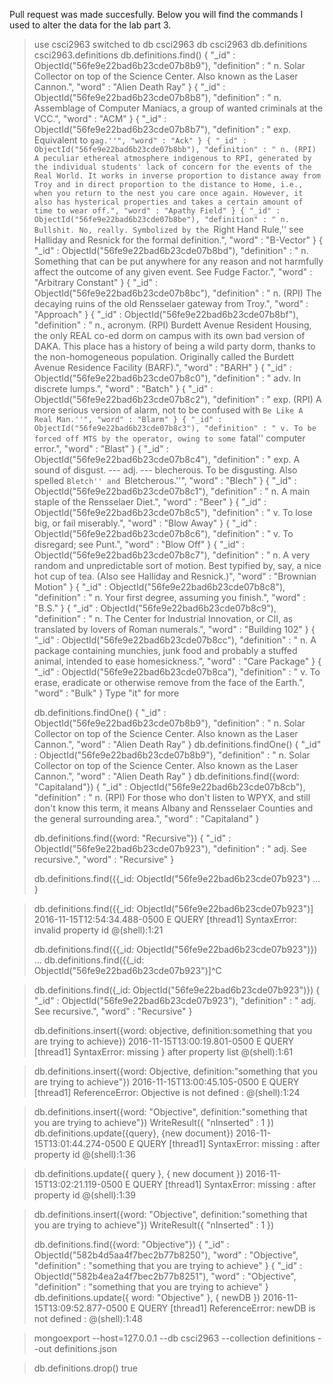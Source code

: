 Pull request was made succesfully. 
Below you will find the commands I used to alter the data for the lab part 3.


> use csci2963
switched to db csci2963
> db
csci2963
> db.definitions
csci2963.definitions
> db.definitions.find()
{ "_id" : ObjectId("56fe9e22bad6b23cde07b8b9"), "definition" : " n. Solar Collector on top of the Science Center. Also known as the Laser Cannon.", "word" : "Alien Death Ray" }
{ "_id" : ObjectId("56fe9e22bad6b23cde07b8b8"), "definition" : " n. Assemblage of Computer Maniacs, a group of wanted criminals at the VCC.", "word" : "ACM" }
{ "_id" : ObjectId("56fe9e22bad6b23cde07b8b7"), "definition" : " exp. Equivalent to ``gag.''", "word" : "Ack" }
{ "_id" : ObjectId("56fe9e22bad6b23cde07b8bb"), "definition" : " n. (RPI) A peculiar ethereal atmosphere indigenous to RPI, generated by the individual students' lack of concern for the events of the Real World. It works in inverse proportion to distance away from Troy and in direct proportion to the distance to Home, i.e., when you return to the nest you care once again. However, it also has hysterical properties and takes a certain amount of time to wear off.", "word" : "Apathy Field" }
{ "_id" : ObjectId("56fe9e22bad6b23cde07b8be"), "definition" : " n.  Bullshit. No, really. Symbolized by the ``Right Hand Rule,'' see Halliday and Resnick for the formal definition.", "word" : "B-Vector" }
{ "_id" : ObjectId("56fe9e22bad6b23cde07b8bd"), "definition" : " n. Something that can be put anywhere for any reason and not harmfully affect the outcome of any given event. See Fudge Factor.", "word" : "Arbitrary Constant" }
{ "_id" : ObjectId("56fe9e22bad6b23cde07b8bc"), "definition" : " n. (RPI) The decaying ruins of the old Rensselaer gateway from Troy.", "word" : "Approach" }
{ "_id" : ObjectId("56fe9e22bad6b23cde07b8bf"), "definition" : " n., acronym. (RPI) Burdett Avenue Resident Housing, the only REAL co-ed dorm on campus with its own bad version of DAKA. This place has a history of being a wild party dorm, thanks to the non-homogeneous population. Originally called the Burdett Avenue Residence Facility (BARF).", "word" : "BARH" }
{ "_id" : ObjectId("56fe9e22bad6b23cde07b8c0"), "definition" : " adv. In discrete lumps.", "word" : "Batch" }
{ "_id" : ObjectId("56fe9e22bad6b23cde07b8c2"), "definition" : " exp. (RPI) A more serious version of alarm, not to be confused with ``Be Like A Real Man.''", "word" : "Blarm" }
{ "_id" : ObjectId("56fe9e22bad6b23cde07b8c3"), "definition" : " v. To be forced off MTS by the operator, owing to some ``fatal'' computer error.", "word" : "Blast" }
{ "_id" : ObjectId("56fe9e22bad6b23cde07b8c4"), "definition" : " exp. A sound of disgust. --- adj.  --- blecherous.  To be disgusting. Also spelled ``Bletch'' and ``Bletcherous.''", "word" : "Blech" }
{ "_id" : ObjectId("56fe9e22bad6b23cde07b8c1"), "definition" : " n. A main staple of the Rensselaer Diet.", "word" : "Beer" }
{ "_id" : ObjectId("56fe9e22bad6b23cde07b8c5"), "definition" : " v. To lose big, or fail miserably.", "word" : "Blow Away" }
{ "_id" : ObjectId("56fe9e22bad6b23cde07b8c6"), "definition" : " v. To disregard; see Punt.", "word" : "Blow Off" }
{ "_id" : ObjectId("56fe9e22bad6b23cde07b8c7"), "definition" : " n. A very random and unpredictable sort of motion. Best typified by, say, a nice hot cup of tea. (Also see Halliday and Resnick.)", "word" : "Brownian Motion" }
{ "_id" : ObjectId("56fe9e22bad6b23cde07b8c8"), "definition" : " n. Your first degree, assuming you finish.", "word" : "B.S." }
{ "_id" : ObjectId("56fe9e22bad6b23cde07b8c9"), "definition" : " n. The Center for Industrial Innovation, or CII, as translated by lovers of Roman numerals.", "word" : "Building 102" }
{ "_id" : ObjectId("56fe9e22bad6b23cde07b8cc"), "definition" : " n.  A package containing munchies, junk food and probably a stuffed animal, intended to ease homesickness.", "word" : "Care Package" }
{ "_id" : ObjectId("56fe9e22bad6b23cde07b8ca"), "definition" : " v. To erase, eradicate or otherwise remove from the face of the Earth.", "word" : "Bulk" }
Type "it" for more
> 
> 
> 
> 
> db.definitions.findOne()
{
	"_id" : ObjectId("56fe9e22bad6b23cde07b8b9"),
	"definition" : " n. Solar Collector on top of the Science Center. Also known as the Laser Cannon.",
	"word" : "Alien Death Ray"
} 
> db.definitions.findOne()
{
	"_id" : ObjectId("56fe9e22bad6b23cde07b8b9"),
	"definition" : " n. Solar Collector on top of the Science Center. Also known as the Laser Cannon.",
	"word" : "Alien Death Ray"
}
> db.definitions.find({word: "Capitaland"})
{ "_id" : ObjectId("56fe9e22bad6b23cde07b8cb"), "definition" : " n. (RPI) For those who don't listen to WPYX, and still don't know this term, it means Albany and Rensselaer Counties and the general surrounding area.", "word" : "Capitaland" }
> 
> db.definitions.find({word: "Recursive"})
{ "_id" : ObjectId("56fe9e22bad6b23cde07b923"), "definition" : " adj. See recursive.", "word" : "Recursive" }
> 
> 
> 
> db.definitions.find({{_id: ObjectId("56fe9e22bad6b23cde07b923")
... }

> db.definitions.find({{_id: ObjectId("56fe9e22bad6b23cde07b923")]
2016-11-15T12:54:34.488-0500 E QUERY    [thread1] SyntaxError: invalid property id @(shell):1:21
> 
> 
> db.definitions.find({{_id: ObjectId("56fe9e22bad6b23cde07b923")})
... db.definitions.find({{_id: ObjectId("56fe9e22bad6b23cde07b923")]^C

> 
> db.definitions.find({_id: ObjectId("56fe9e22bad6b23cde07b923")})
{ "_id" : ObjectId("56fe9e22bad6b23cde07b923"), "definition" : " adj. See recursive.", "word" : "Recursive" }
> 
> 
> db.definitions.insert({word: objective, definition:something that you are trying to achieve})
2016-11-15T13:00:19.801-0500 E QUERY    [thread1] SyntaxError: missing } after property list @(shell):1:61

> db.definitions.insert({word: Objective, definition:"something that you are trying to achieve"})
2016-11-15T13:00:45.105-0500 E QUERY    [thread1] ReferenceError: Objective is not defined :
@(shell):1:24

> db.definitions.insert({word: "Objective", definition:"something that you are trying to achieve"})
WriteResult({ "nInserted" : 1 })
> db.definitions.update({query}, {new document})
2016-11-15T13:01:44.274-0500 E QUERY    [thread1] SyntaxError: missing : after property id @(shell):1:36

> db.definitions.update({ query }, { new document })
2016-11-15T13:02:21.119-0500 E QUERY    [thread1] SyntaxError: missing : after property id @(shell):1:39

> 
> 
> 
> db.definitions.insert({word: "Objective", definition:"something that you are trying to achieve"})
WriteResult({ "nInserted" : 1 })
> 
> 
> 
> db.definitions.find({word: "Objective"})
{ "_id" : ObjectId("582b4d5aa4f7bec2b77b8250"), "word" : "Objective", "definition" : "something that you are trying to achieve" }
{ "_id" : ObjectId("582b4ea2a4f7bec2b77b8251"), "word" : "Objective", "definition" : "something that you are trying to achieve" }
> db.definitions.update({ word: "Objective" }, { newDB })
2016-11-15T13:09:52.877-0500 E QUERY    [thread1] ReferenceError: newDB is not defined :
@(shell):1:48

> mongoexport --host=127.0.0.1 --db csci2963 --collection definitions --out definitions.json

> 
> 
> db.definitions.drop()
true